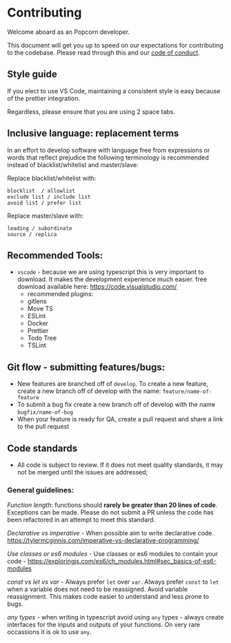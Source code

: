 # Contributing

Welcome aboard as an Popcorn developer.

This document will get you up to speed on our expectations for contributing to the codebase. Please read through this and our [code of conduct](./CODE_OF_CONDUCT.md).

## Style guide

If you elect to use VS Code, maintaining a consistent style is easy because of the prettier integration.

Regardless, please ensure that you are using 2 space tabs.

## Inclusive language: replacement terms

In an effort to develop software with language free from expressions or words that reflect prejudice the following terminology is recommended instead of blacklist/whitelist and master/slave:

Replace blacklist/whitelist with:

```
blocklist  / allowlist
exclude list / include list
avoid list / prefer list
```

Replace master/slave with:

```
leading / subordinate
source / replica
```

## Recommended Tools:

- `vscode` - because we are using typescript this is very important to download. It makes the development experience much easier. free download available here: https://code.visualstudio.com/
  - recommended plugins:
  - gitlens
  - Move TS
  - ESLint
  - Docker
  - Prettier
  - Todo Tree
  - TSLint

## Git flow - submitting features/bugs:

- New features are branched off of `develop`. To create a new feature, create a new branch off of develop with the name: `feature/name-of-feature`
- To submit a bug fix create a new branch off of develop with the name `bugfix/name-of-bug`
- When your feature is ready for QA, create a pull request and share a link to the pull request

## Code standards

- All code is subject to review. If it does not meet quality standards, it may not be merged until the issues are addressed;

### General guidelines:

_Function length_: functions should **rarely be greater than 20 lines of code**. Exceptions can be made. Please do not submit a PR unless the code has been refactored in an attempt to meet this standard.

_Declarative vs imperative_ - When possible aim to write declarative code. https://tylermcginnis.com/imperative-vs-declarative-programming/

_Use classes or es6 modules_ - Use classes or es6 modules to contain your code - https://exploringjs.com/es6/ch_modules.html#sec_basics-of-es6-modules

_const vs let vs var_ - Always prefer `let` over `var`. Always prefer `const` to `let` when a variable does not need to be reassigned. Avoid variable reassignment. This makes code easier to understand and less prone to bugs.

_any types_ - when writing in typescript avoid using `any` types - always create interfaces for the inputs and outputs of your functions. On very rare occassions it is ok to use `any`.
